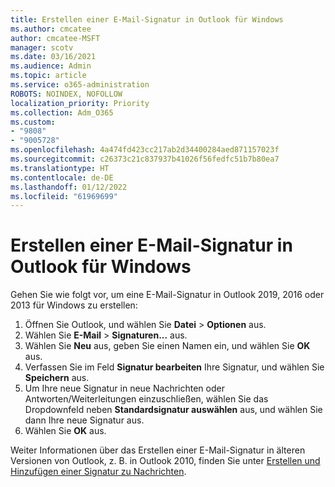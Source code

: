 ```yaml
---
title: Erstellen einer E-Mail-Signatur in Outlook für Windows
ms.author: cmcatee
author: cmcatee-MSFT
manager: scotv
ms.date: 03/16/2021
ms.audience: Admin
ms.topic: article
ms.service: o365-administration
ROBOTS: NOINDEX, NOFOLLOW
localization_priority: Priority
ms.collection: Adm_O365
ms.custom:
- "9808"
- "9005728"
ms.openlocfilehash: 4a474fd423cc217ab2d34400284aed871157023f
ms.sourcegitcommit: c26373c21c837937b41026f56fedfc51b7b80ea7
ms.translationtype: HT
ms.contentlocale: de-DE
ms.lasthandoff: 01/12/2022
ms.locfileid: "61969699"
---
```

# <a name="create-an-email-signature-in-outlook-for-windows"></a>Erstellen einer E-Mail-Signatur in Outlook für Windows

Gehen Sie wie folgt vor, um eine E-Mail-Signatur in Outlook 2019, 2016 oder 2013 für Windows zu erstellen:

1. Öffnen Sie Outlook, und wählen Sie **Datei** > **Optionen** aus.
1. Wählen Sie **E-Mail** > **Signaturen...** aus.
1. Wählen Sie **Neu** aus, geben Sie einen Namen ein, und wählen Sie **OK** aus.
1. Verfassen Sie im Feld **Signatur bearbeiten** Ihre Signatur, und wählen Sie **Speichern** aus.
1. Um Ihre neue Signatur in neue Nachrichten oder Antworten/Weiterleitungen einzuschließen, wählen Sie das Dropdownfeld neben **Standardsignatur auswählen** aus, und wählen Sie dann Ihre neue Signatur aus.
1. Wählen Sie **OK** aus.

Weiter Informationen über das Erstellen einer E-Mail-Signatur in älteren Versionen von Outlook, z. B. in Outlook 2010, finden Sie unter [Erstellen und Hinzufügen einer Signatur zu Nachrichten](https://support.microsoft.com/office/8ee5d4f4-68fd-464a-a1c1-0e1c80bb27f2#ID0EAADAAA=Office_2007_-_2010).
